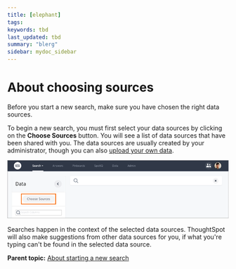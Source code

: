 ```yaml
---
title: [elephant]
tags: 
keywords: tbd
last_updated: tbd
summary: "blerg"
sidebar: mydoc_sidebar
---
```

# About choosing sources

Before you start a new search, make sure you have chosen the right data sources.

To begin a new search, you must first select your data sources by clicking on the **Choose Sources** button. You will see a list of data sources that have been shared with you. The data sources are usually created by your administrator, though you can also [upload your own data](../../loading/load_from_web_browserdita.html#).

 ![](../../../images/choose_sources.png "Choose sources") 

Searches happen in the context of the selected data sources. ThoughtSpot will also make suggestions from other data sources for you, if what you're typing can't be found in the selected data source.

**Parent topic:** [About starting a new search](../../../pages/end_user_guide/end_user_search/about_starting_a_new_search.html)

